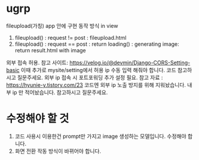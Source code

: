 # ugrp
fileupload(가칭) app 안에 구현
동작 방식 in view
1. fileupload() : request != post : fileupload.html
2. fileupload() : request == post : return loading() : generating image: return result.html with image

외부 접속 허용. 참고 사이트: 
https://velog.io/@devmin/Django-CORS-Setting-basic
이때 추가로 mysite/setting에서 허용 ip 수동 입력 해줘야 합니다. 코드 참고하시고 질문주세요. 
외부 ip 접속 시 포트포워딩 추가 설정 필요. 참고 자료 : https://hyunie-y.tistory.com/23
코드엔 외부 ip 노출 방지를 위해 지워놨습니다. 내부 ip 만 적어놨습니다. 참고하시고 질문주세요.

# 수정해야 할 것
1. 코드 사용시 이용한건 prompt만 가지고 image 생성하는 모델입니다. 수정해야 합니다.
2. 화면 전환 작동 방식이 바뀌어야 합니다.
